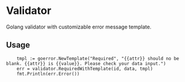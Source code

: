 # Validator
Golang validator with customizable error message template.

## Usage
``` data := map[string]interface{}{"attr": "id", "value": id}
    tmpl := goerror.NewTemplate("Required", "{{attr}} should no be blank. {{attr}} is {{value}}. Please check your data input.")
    err = validator.RequiredWithTemplate(id, data, tmpl)
    fmt.Println(err.Error())
```